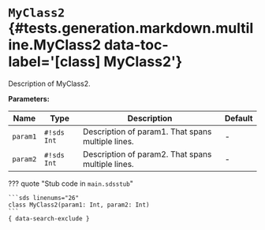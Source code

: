 [//]: # (DO NOT EDIT THIS FILE DIRECTLY. Instead, edit the corresponding stub file and execute `npm run docs:api`.)

# <code class="doc-symbol doc-symbol-class"></code> `MyClass2` {#tests.generation.markdown.multiline.MyClass2 data-toc-label='[class] MyClass2'}

Description of MyClass2.

**Parameters:**

| Name | Type | Description | Default |
|------|------|-------------|---------|
| `param1` | `#!sds Int` | Description of param1. That spans multiple lines. | - |
| `param2` | `#!sds Int` | Description of param2. That spans multiple lines. | - |

??? quote "Stub code in `main.sdsstub`"

    ```sds linenums="26"
    class MyClass2(param1: Int, param2: Int)
    ```
    { data-search-exclude }
